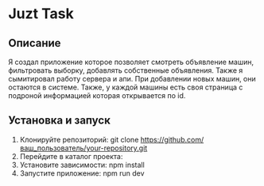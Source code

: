 # Juzt Task

## Описание

Я создал приложение которое позволяет смотреть объявление машин, фильтровать выборку, добавлять собственные объявления.
Также я сымитировал работу сервера и апи. При добавлении новых машин, они остаются в системе.
Также, у каждой машины есть своя страница с подроной информацией которая открывается по id.

## Установка и запуск

1. Клонируйте репозиторий:
   git clone https://github.com/ваш_пользователь/your-repository.git
2. Перейдите в каталог проекта:
3. Установите зависимости:
   npm install
4. Запустите приложение:
   npm run dev

   
